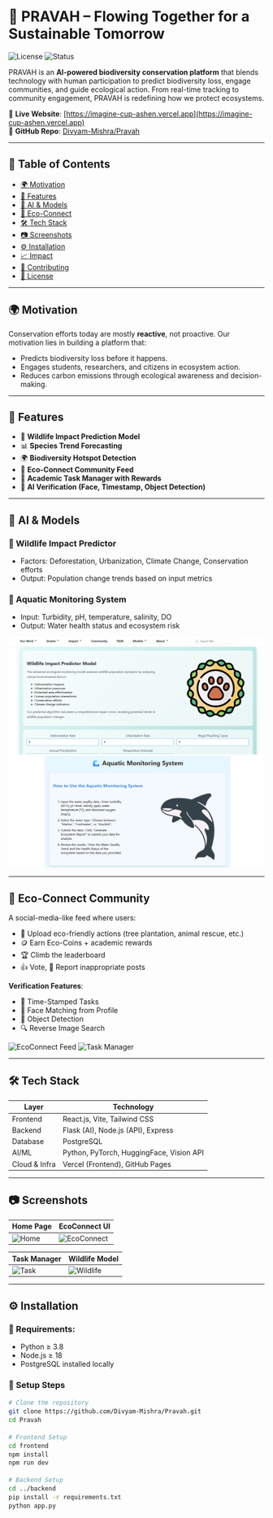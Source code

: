# 🌱 PRAVAH – Flowing Together for a Sustainable Tomorrow

![License](https://img.shields.io/badge/license-MIT-green)
![Status](https://img.shields.io/badge/status-active-brightgreen)

PRAVAH is an **AI-powered biodiversity conservation platform** that blends technology with human participation to predict biodiversity loss, engage communities, and guide ecological action. From real-time tracking to community engagement, PRAVAH is redefining how we protect ecosystems.

🔗 **Live Website**: [https://imagine-cup-ashen.vercel.app](https://imagine-cup-ashen.vercel.app)  
📂 **GitHub Repo**: [Divyam-Mishra/Pravah](https://github.com/Divyam-Mishra/Pravah)

---

## 📌 Table of Contents

- [🌍 Motivation](#-motivation)
- [🚀 Features](#-features)
- [🧠 AI & Models](#-ai--models)
- [👥 Eco-Connect](#-eco-connect-community)
- [🛠️ Tech Stack](#-tech-stack)
- [📷 Screenshots](#-screenshots)
- [⚙️ Installation](#-installation)
- [📈 Impact](#-impact)
- [🤝 Contributing](#-contributing)
- [📄 License](#-license)

---

## 🌍 Motivation

Conservation efforts today are mostly **reactive**, not proactive. Our motivation lies in building a platform that:
- Predicts biodiversity loss before it happens.
- Engages students, researchers, and citizens in ecosystem action.
- Reduces carbon emissions through ecological awareness and decision-making.

---

## 🚀 Features

- 🧠 **Wildlife Impact Prediction Model**
- 📊 **Species Trend Forecasting**
- 🌍 **Biodiversity Hotspot Detection**
- 🔁 **Eco-Connect Community Feed**
- 📆 **Academic Task Manager with Rewards**
- 🧾 **AI Verification (Face, Timestamp, Object Detection)**

---

## 🧠 AI & Models

### 🐾 Wildlife Impact Predictor
- Factors: Deforestation, Urbanization, Climate Change, Conservation efforts
- Output: Population change trends based on input metrics

### 🌊 Aquatic Monitoring System
- Input: Turbidity, pH, temperature, salinity, DO
- Output: Water health status and ecosystem risk

![Wildlife Predictor](./predictor_model.png)
![Aquatic System](./aquatic_monitoring.png)

---

## 👥 Eco-Connect Community

A social-media-like feed where users:
- 📸 Upload eco-friendly actions (tree plantation, animal rescue, etc.)
- 🪙 Earn Eco-Coins + academic rewards
- 🏆 Climb the leaderboard
- 👍 Vote, 🛑 Report inappropriate posts

**Verification Features**:
- 📅 Time-Stamped Tasks
- 🤳 Face Matching from Profile
- 🧠 Object Detection
- 🔍 Reverse Image Search

![EcoConnect Feed](./ecoconnect_feed.png)
![Task Manager](./eco_taskmanager.png)

---

## 🛠️ Tech Stack

| Layer         | Technology                            |
|---------------|----------------------------------------|
| Frontend      | React.js, Vite, Tailwind CSS           |
| Backend       | Flask (AI), Node.js (API), Express     |
| Database      | PostgreSQL                             |
| AI/ML         | Python, PyTorch, HuggingFace, Vision API |
| Cloud & Infra | Vercel (Frontend), GitHub Pages        |

---

## 📷 Screenshots

| Home Page                          | EcoConnect UI                        |
|-----------------------------------|-------------------------------------|
| ![Home](./assets/home_ui.png)     | ![EcoConnect](./assets/ecoconnect_ui.png) |

| Task Manager                      | Wildlife Model                     |
|----------------------------------|------------------------------------|
| ![Task](./assets/task_ui.png)    | ![Wildlife](./assets/predictor_model.png) |

---

## ⚙️ Installation

### 🔧 Requirements:
- Python ≥ 3.8  
- Node.js ≥ 18  
- PostgreSQL installed locally

### 🧱 Setup Steps

```bash
# Clone the repository
git clone https://github.com/Divyam-Mishra/Pravah.git
cd Pravah

# Frontend Setup
cd frontend
npm install
npm run dev

# Backend Setup
cd ../backend
pip install -r requirements.txt
python app.py

